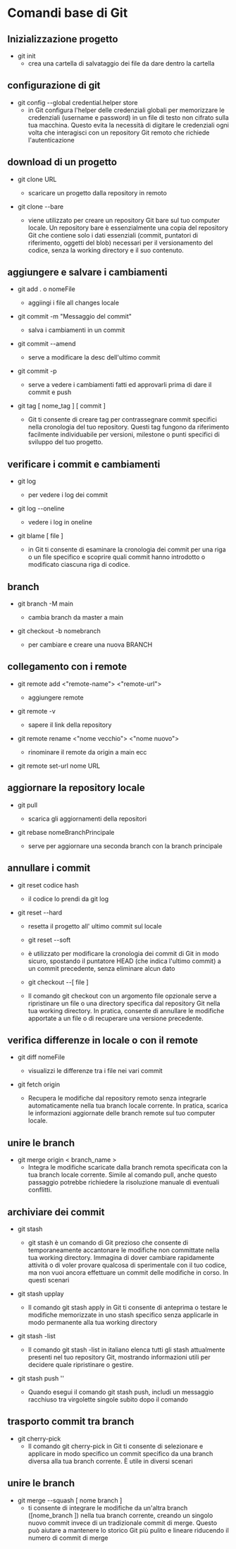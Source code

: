 
# Comandi base di Git

## Inizializzazione progetto
+ git init 
  + crea una cartella di salvataggio dei file da dare dentro la cartella

## configurazione di git

+ git config --global credential.helper store
  + in Git configura l'helper delle credenziali globali per memorizzare le credenziali (username e password) in un file di testo non cifrato sulla tua macchina. Questo evita la necessità di digitare le credenziali ogni volta che interagisci con un repository Git remoto che richiede l'autenticazione

## download di un progetto

+ git clone URL
  + scaricare un progetto dalla repository in remoto

+ git clone --bare 
  + viene utilizzato per creare un repository Git bare sul tuo computer locale. Un repository bare è essenzialmente una copia del repository Git che contiene solo i dati essenziali (commit, puntatori di riferimento, oggetti del blob) necessari per il versionamento del codice, senza la working directory e il suo contenuto.


## aggiungere e salvare i cambiamenti 
+ git add . o nomeFile
  + aggiingi i file all changes locale

+ git commit -m "Messaggio del commit"
  + salva i cambiamenti in un commit

+ git commit --amend 
  + serve a modificare la desc dell'ultimo commit 

+ git commit -p  
  + serve a vedere i cambiamenti fatti ed approvarli prima di dare il commit e push

+ git tag [ nome_tag ] [ commit ]
  +  Git ti consente di creare tag per contrassegnare commit specifici nella cronologia del tuo repository. Questi tag fungono da riferimento facilmente individuabile per versioni, milestone o punti specifici di sviluppo del tuo progetto.


## verificare i commit e cambiamenti
+ git log 
  + per vedere i log dei commit

+ git log --oneline  
  + vedere i log in oneline

+ git blame [ file ]
  +  in Git ti consente di esaminare la cronologia dei commit per una riga o un file specifico e scoprire quali commit hanno introdotto o modificato ciascuna riga di codice.


## branch

+ git branch -M main  
  + cambia branch da master a main

+ git checkout -b nomebranch 
  + per cambiare e creare una nuova BRANCH

## collegamento con i remote

+ git remote add <"remote-name"> <"remote-url"> 
  + aggiungere remote

+ git remote -v 
  +  sapere il link della repository

+ git remote rename <"nome vecchio">  <"nome nuovo"> 
  + rinominare il remote da origin a main ecc

+ git remote set-url nome URL      

## aggiornare la repository locale

+ git pull 
  + scarica gli aggiornamenti della repositori

+ git rebase nomeBranchPrincipale
  + serve per aggiornare una seconda branch con la branch principale

## annullare i commit

+ git reset codice hash
  + il codice lo prendi da git log

+ git reset --hard
  + resetta il progetto all' ultimo commit sul locale

  + git reset --soft  
  + è utilizzato per modificare la cronologia dei commit di Git in modo sicuro, spostando il puntatore HEAD (che indica l'ultimo commit) a un commit precedente, senza eliminare alcun dato

  + git checkout --[ file ]
  + Il comando git checkout con un argomento file opzionale serve a ripristinare un file o una directory specifica dal repository Git nella tua working directory. In pratica, consente di annullare le modifiche apportate a un file o di recuperare una versione precedente.

 ## verifica differenze in locale o con il remote

+ git diff nomeFile 
   + visualizzi le differenze tra i file nei vari commit 

+ git fetch origin
  + Recupera le modifiche dal repository remoto senza integrarle automaticamente nella tua branch locale corrente. In pratica, scarica le informazioni aggiornate delle branch remote sul tuo computer locale.


## unire le branch 

+ git merge origin < branch_name > 
  + Integra le modifiche scaricate dalla branch remota specificata con la tua branch locale corrente. Simile al comando pull, anche questo passaggio potrebbe richiedere la risoluzione manuale di eventuali conflitti.


## archiviare dei commit

+ git stash 
  + git stash è un comando di Git prezioso che consente di temporaneamente accantonare le modifiche non committate nella tua working directory. Immagina di dover cambiare rapidamente attività o di voler provare qualcosa di sperimentale con il tuo codice, ma non vuoi ancora effettuare un commit delle modifiche in corso. In questi scenari

+ git stash upplay
  + Il comando git stash apply in Git ti consente di anteprima o testare le modifiche memorizzate in uno stash specifico senza applicarle in modo permanente alla tua working directory

+ git stash -list
  + Il comando git stash -list in italiano elenca tutti gli stash attualmente presenti nel tuo repository Git, mostrando informazioni utili per decidere quale ripristinare o gestire.

+ git stash push ''
  + Quando esegui il comando git stash push, includi un messaggio racchiuso tra virgolette singole subito dopo il comando

## trasporto commit tra branch

+ git cherry-pick
  + Il comando git cherry-pick in Git ti consente di selezionare e applicare in modo specifico un commit specifico da una branch diversa alla tua branch corrente. È utile in diversi scenari


## unire le branch

+ git merge --squash [ nome branch ]
  + ti consente di integrare le modifiche da un'altra branch ([nome_branch ]) nella tua branch corrente, creando un singolo nuovo commit invece di un tradizionale commit di merge. Questo può aiutare a mantenere lo storico Git più pulito e lineare riducendo il numero di commit di merge




